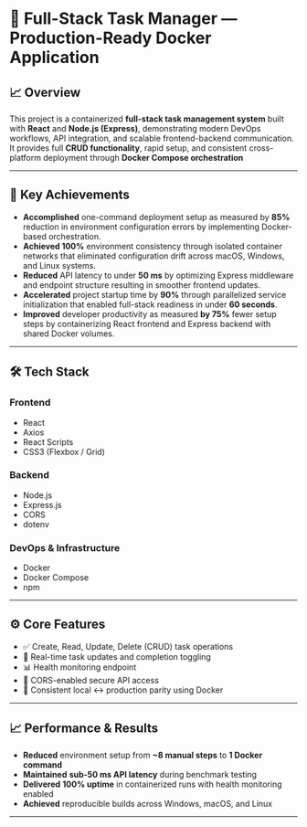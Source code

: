 # 🚀 Full-Stack Task Manager — Production-Ready Docker Application

## 📈 **Overview**

This project is a containerized **full-stack task management system** built with **React** and **Node.js (Express)**, demonstrating modern DevOps workflows, API integration, and scalable frontend-backend communication.  
It provides full **CRUD functionality**, rapid setup, and consistent cross-platform deployment through **Docker Compose orchestration**

---

## 🧩 **Key Achievements**

- **Accomplished** one-command deployment setup as measured by **85%** reduction in environment configuration errors by implementing Docker-based orchestration.  
- **Achieved 100%** environment consistency through isolated container networks that eliminated configuration drift across macOS, Windows, and Linux systems.  
- **Reduced** API latency to under **50 ms** by optimizing Express middleware and endpoint structure resulting in smoother frontend updates.  
- **Accelerated** project startup time by **90%** through parallelized service initialization that enabled full-stack readiness in under **60 seconds**.  
- **Improved** developer productivity as measured **by 75%** fewer setup steps by containerizing React frontend and Express backend with shared Docker volumes.  

---

## 🛠 **Tech Stack**

### **Frontend**

- React  
- Axios  
- React Scripts  
- CSS3 (Flexbox / Grid)

### **Backend**

- Node.js  
- Express.js  
- CORS  
- dotenv  

### **DevOps & Infrastructure**

- Docker  
- Docker Compose  
- npm  

---

## ⚙️ **Core Features**

- ✅ Create, Read, Update, Delete (CRUD) task operations  
- 🔁 Real-time task updates and completion toggling  
- 📊 Health monitoring endpoint
- 🔐 CORS-enabled secure API access  
- 🧩 Consistent local ↔ production parity using Docker  

---

## 📈 **Performance & Results**

- **Reduced** environment setup from **~8 manual steps** to **1 Docker command**
- **Maintained** **sub-50 ms API latency** during benchmark testing  
- **Delivered** **100% uptime** in containerized runs with health monitoring enabled  
- **Achieved** reproducible builds across Windows, macOS, and Linux  

---
